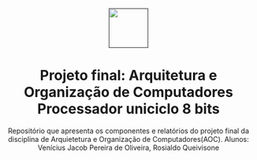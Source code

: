 <br />
<p align="center">
  <a href="">
    <img src="https://user-images.githubusercontent.com/49700354/114078715-a61b2f00-987f-11eb-8eef-6fd7cfc17d33.png" alt="" width="80" height="80">
  </a>

  <h1 align="center">Projeto final: Arquitetura e Organização de Computadores
  Processador uniciclo 8 bits
</h1>
  
  <p align="center">
  Repositório que apresenta os componentes e relatórios do projeto final da disciplina de Arquietetura e Organização de Computadores(AOC).
  Alunos: Venícius Jacob Pereira de Oliveira, Rosialdo Queivisone
    <br />
    <br />

